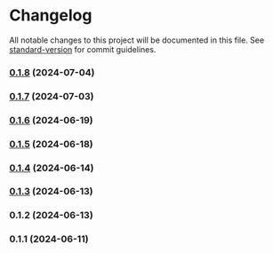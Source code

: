 # Changelog

All notable changes to this project will be documented in this file. See [standard-version](https://github.com/conventional-changelog/standard-version) for commit guidelines.

### [0.1.8](https://github.com/LucasSAmaral/horrorshow/compare/v0.1.7...v0.1.8) (2024-07-04)

### [0.1.7](https://github.com/LucasSAmaral/horrorshow/compare/v0.1.6...v0.1.7) (2024-07-03)

### [0.1.6](https://github.com/LucasSAmaral/horrorshow/compare/v0.1.5...v0.1.6) (2024-06-19)

### [0.1.5](https://github.com/LucasSAmaral/horrorshow/compare/v0.1.4...v0.1.5) (2024-06-18)

### [0.1.4](https://github.com/LucasSAmaral/horrorshow/compare/v0.1.3...v0.1.4) (2024-06-14)

### [0.1.3](https://github.com/LucasSAmaral/horrorshow/compare/v0.1.2...v0.1.3) (2024-06-13)

### 0.1.2 (2024-06-13)

### 0.1.1 (2024-06-11)
